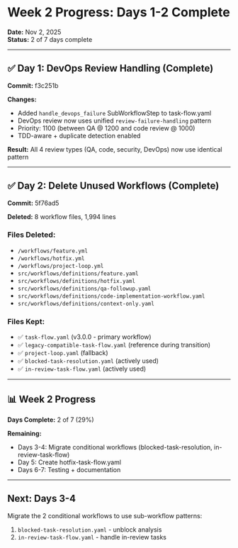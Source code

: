# Week 2 Progress: Days 1-2 Complete

**Date:** Nov 2, 2025  
**Status:** 2 of 7 days complete

---

## ✅ Day 1: DevOps Review Handling (Complete)

**Commit:** f3c251b

**Changes:**
- Added `handle_devops_failure` SubWorkflowStep to task-flow.yaml
- DevOps review now uses unified `review-failure-handling` pattern
- Priority: 1100 (between QA @ 1200 and code review @ 1000)
- TDD-aware + duplicate detection enabled

**Result:** All 4 review types (QA, code, security, DevOps) now use identical pattern

---

## ✅ Day 2: Delete Unused Workflows (Complete)

**Commit:** 5f76ad5

**Deleted:** 8 workflow files, 1,994 lines

### Files Deleted:
- `/workflows/feature.yml`
- `/workflows/hotfix.yml`  
- `/workflows/project-loop.yml`
- `src/workflows/definitions/feature.yaml`
- `src/workflows/definitions/hotfix.yaml`
- `src/workflows/definitions/qa-followup.yaml`
- `src/workflows/definitions/code-implementation-workflow.yaml`
- `src/workflows/definitions/context-only.yaml`

### Files Kept:
- ✅ `task-flow.yaml` (v3.0.0 - primary workflow)
- ✅ `legacy-compatible-task-flow.yaml` (reference during transition)
- ✅ `project-loop.yaml` (fallback)
- ✅ `blocked-task-resolution.yaml` (actively used)
- ✅ `in-review-task-flow.yaml` (actively used)

---

## 📊 Week 2 Progress

**Days Complete:** 2 of 7 (29%)

**Remaining:**
- Days 3-4: Migrate conditional workflows (blocked-task-resolution, in-review-task-flow)
- Day 5: Create hotfix-task-flow.yaml
- Days 6-7: Testing + documentation

---

## Next: Days 3-4

Migrate the 2 conditional workflows to use sub-workflow patterns:
1. `blocked-task-resolution.yaml` - unblock analysis
2. `in-review-task-flow.yaml` - handle in-review tasks
